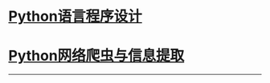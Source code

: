 # [Python语言程序设计]

# [Python网络爬虫与信息提取]

---

[Python语言程序设计]:https://www.xuexi.cn/660016ca412190a98bf8376be37ee571/9b0f04ec6509904be734f5f609a3604a.html

[Python网络爬虫与信息提取]:https://www.xuexi.cn/d3c74c0dc03d6db012934c53bc33196f/9b0f04ec6509904be734f5f609a3604a.html
